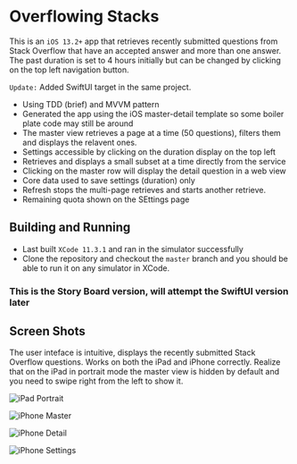# Overflowing Stacks

This is an `iOS 13.2+` app that retrieves recently submitted questions from Stack Overflow that have an accepted answer and more than one answer. The past duration is set to 4 hours initially but can be changed by clicking on the top left navigation button.

`Update:` Added SwiftUI target in the same project.  

- Using TDD (brief) and MVVM pattern
- Generated the app using the iOS master-detail template so some boiler plate code may still be around
- The master view retrieves a page at a time (50 questions), filters them and displays the relavent ones.  
- Settings accessible by clicking on the duration display on the top left
- Retrieves and displays a small subset at a time directly from the service
- Clicking on the master row will display the detail question in a web view
- Core data used to save settings (duration) only
- Refresh stops the multi-page retrieves and starts another retrieve.
- Remaining quota shown on the SEttings page

## Building and Running

- Last built `XCode 11.3.1` and ran in the simulator successfully
- Clone the repository and checkout the `master` branch and you should be able to run it on any simulator in XCode.

### This is the Story Board version, will attempt the SwiftUI version later

## Screen Shots

The user inteface is intuitive, displays the recently submitted Stack Overflow questions. Works on both the iPad and iPhone correctly. Realize that on the iPad in portrait mode the master view is hidden by default and you need to swipe right from the left to show it. 

![iPad Portrait](screen-shots/ipad-portrait.png)

![iPhone Master](screen-shots/iphone-master.png) 

![iPhone Detail](screen-shots/iphone-detail.png)

![iPhone Settings](screen-shots/settings.png)

 
